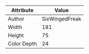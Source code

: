 # 
| Attribute | Value |
| ---  | ---     |
| Author | SixWingedFreak |
| Width | 181 |
| Height | 75 |
| Color Depth | 24 |
